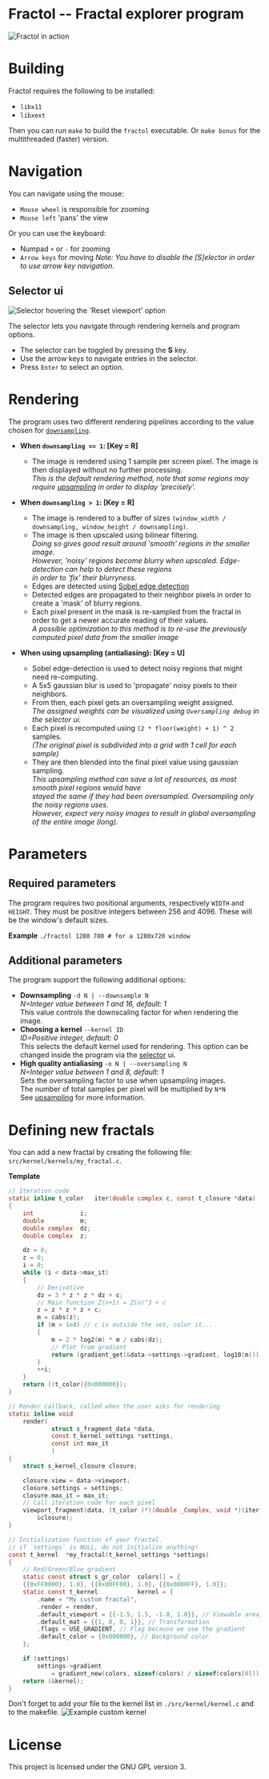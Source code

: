 # Fractol -- Fractal explorer program

![Fractol in action](./docs/mandel_arg.png)

# Building

Fractol requires the following to be installed:
 - `libx11`
 - `libxext`

Then you can run `make` to build the `fractol` executable. Or `make bonus` for the multithreaded (faster) version.

# Navigation

You can navigate using the mouse:
 * `Mouse wheel` is responsible for zooming
 * `Mouse left` 'pans' the view

Or you can use the keyboard:
 * Numpad `+` or `-` for zooming
 * `Arrow keys` for moving
*Note: You have to disable the [S]elector in order to use arrow key navigation.*


## <a name="selector" style="text-decoration:none;">Selector ui</a>

![Selector hovering the 'Reset viewport' option](./docs/selector.png)

The selector lets you navigate through rendering kernels and program options.
 * The selector can be toggled by pressing the **S** key.
 * Use the arrow keys to navigate entries in the selector.
 * Press `Enter` to select an option.

# Rendering

The program uses two different rendering pipelines according to the value chosen for [`downsampling`](#opts-downsampling).

 * **When `downsampling == 1`: [Key = R]**
   - The image is rendered using 1 sample per screen pixel. The image is then displayed without no further processing.\
        *This is the default rendering method, note that some regions may require [upsampling](#render-upsampling) in order to display 'precisely'.*

 * **When `downsampling > 1`: [Key = R]**
    - The image is rendered to a buffer of sizes `(window_width / downsampling, window_height / downsampling)`.
    - The image is then upscaled using bilinear filtering.\
        *Doing so gives good result around 'smooth' regions in the smaller image.\
        However, 'noisy' regions become blurry when upscaled. Edge-detection can help to detect these regions\
        in order to 'fix' their blurryness.*
    - Edges are detected using [Sobel edge detection](https://en.wikipedia.org/wiki/Sobel_operator)
    - Detected edges are propagated to their neighbor pixels in order to create a 'mask' of blurry regions.
    - Each pixel present in the mask is re-sampled from the fractal in order to get a newer accurate reading of their values.\
        *A possible optimization to this method is to re-use the previously computed pixel data from the smaller image*


 * **When using <a name="render-upsampling" style="text-decoration:none;">upsampling</a> (antialiasing): [Key = U]**
    - Sobel edge-detection is used to detect noisy regions that might need re-computing.
    - A 5x5 gaussian blur is used to 'propagate' noisy pixels to their neighbors.
    - From then, each pixel gets an oversampling weight assigned.\
        *The assigned weights can be visualized using `Oversampling debug` in the selector ui.*
    - Each pixel is recomputed using `(2 * floor(weight) + 1) ^ 2` samples.\
        *(The original pixel is subdivided into a grid with 1 cell for each sample)*
    - They are then blended into the final pixel value using gaussian sampling.\
        *This upsampling method can save a lot of resources, as most smooth pixel regions would have\
        stayed the same if they had been oversampled. Oversampling only the noisy regions uses.\
        However, expect very noisy images to result in global oversampling of the entire image (long).*

# Parameters

## Required parameters

The program requires two positional arguments, respectively `WIDTH` and `HEIGHT`.
They must be positive integers between 256 and 4096. These will be the window's default sizes.

**Example**
`./fractol 1280 780 # for a 1280x720 window`

## Additional parameters

The program support the following additional options:
 *  <a name="opts-downsampling" style="text-decoration:none;">**Downsampling**</a> `-d N | --downsample N`\
    *N=Integer value between 1 and 16, default: 1*\
    This value controls the downscaling factor for when rendering the image.
 * **Choosing a kernel** `--kernel ID`\
    *ID=Positive integer, default: 0*\
    This selects the default kernel used for rendering.
    This option can be changed inside the program via the [selector](#selector) ui.
 * **High quality antialiasing** `-o N | --oversampling N`\
    *N=Integer value between 1 and 8, default: 1*\
    Sets the oversampling factor to use when upsampling images.\
    The number of total samples per pixel will be multiplied by `N*N`\
    See [upsampling](#render-upsampling) for more information.

# Defining new fractals

You can add a new fractal by creating the following file: `src/kernel/kernels/my_fractal.c`.

**Template**
```c
// Iteration code
static inline t_color	iter(double complex c, const t_closure *data)
{
	int				i;
	double			m;
	double complex	dz;
	double complex	z;

	dz = 0;
	z = 0;
	i = 0;
	while (i < data->max_it)
	{
		// Derivative
		dz = 3 * z * z * dz + c;
		// Main function Z(n+1) = Z(n)^3 + c
		z = z * z * z + c;
		m = cabs(z);
		if (m > 1e8) // c is outside the set, color it...
		{
			m = 2 * log2(m) * m / cabs(dz);
			// Plot from gradient
			return (gradient_get(&data->settings->gradient, log10(m)));
		}
		++i;
	}
	return ((t_color){0x000000});
}

// Render callback, called when the user asks for rendering
static inline void
	render(
			struct s_fragment_data *data,
			const t_kernel_settings *settings,
			const int max_it
			)
{
	struct s_kernel_closure	closure;

	closure.view = data->viewport;
	closure.settings = settings;
	closure.max_it = max_it;
	// Call iteration code for each pixel
	viewport_fragment(data, (t_color (*)(double _Complex, void *))iter,
		&closure);
}

// Initialization function of your fractal.
// if `settings` is NULL, do not initialize anything!
const t_kernel	*my_fractal(t_kernel_settings *settings)
{
	// Red/Green/Blue gradient
	static const struct s_gr_color	colors[] = {
	{{0xFF0000}, 1.0}, {{0x00FF00}, 1.0}, {{0x0000FF}, 1.0}};
	static const t_kernel			kernel = {
		.name = "My custom fractal",
		.render = render,
		.default_viewport = {{-1.5, 1.5, -1.0, 1.0}}, // Viewable area, can be changed according to window's sizes
		.default_mat = {{1, 0, 0, 1}}, // Transformation
		.flags = USE_GRADIENT, // Flag because we use the gradient
		.default_color = {0x000000}, // Background color
	};

	if (settings)
		settings->gradient
			= gradient_new(colors, sizeof(colors) / sizeof(colors[0]));
	return (&kernel);
}
```

Don't forget to add your file to the kernel list in `./src/kernel/kernel.c` and to the makefile.
![Example custom kernel](./docs/custom.png)

# License

This project is licensed under the GNU GPL version 3.
